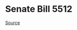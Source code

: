 # Senate Bill 5512

[Source](http://lawfilesext.leg.wa.gov/biennium/2021-22/Xml/Bills/Senate%20Bills/5512.xml)